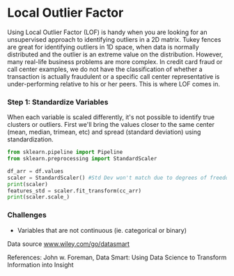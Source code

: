 # Local Outlier Factor

Using Local Outlier Factor (LOF) is handy when you are looking for an unsupervised approach to identifying outliers in a 2D matrix. Tukey fences 
are great for identifying outliers in 1D space, when data is normally distributed and the outlier is an extreme value on the distribution. 
However, many real-life business problems are more complex. In credit card fraud or call center examples, we do not have the
classification of whether a transaction is actually fraudulent or a specific call center representative is under-performing relative 
to his or her peers. This is where LOF comes in.  

### Step 1: Standardize Variables
When each variable is scaled differently, it's not possible to identify true clusters or outliers. First we'll bring the values 
closer to the same center (mean, median, trimean, etc) and spread (standard deviation) using standardization.

```python
from sklearn.pipeline import Pipeline
from sklearn.preprocessing import StandardScaler

df_arr = df.values
scaler = StandardScaler() #Std Dev won't match due to degrees of freedom (sample vs population)
print(scaler)
features_std = scaler.fit_transform(cc_arr)
print(scaler.scale_)
```

### Challenges
- Variables that are not continuous (ie. categorical or binary)

Data source
www.wiley.com/go/datasmart

References: John w. Foreman, Data Smart: Using Data Science to Transform Information into Insight

